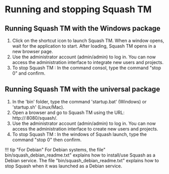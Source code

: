 # Running and stopping Squash TM

## Running Squash TM with the Windows package

1. Click on the shortcut icon to launch Squash TM. When a window opens, wait for the application to start. After loading, Squash TM opens in a new browser page.
2. Use the administrator account (admin/admin) to log in. You can now access the administration interface to integrate new users and projects.
3. To stop Squash TM : In the command consol, type the command "stop 0" and confirm.

## Running Squash TM with the universal package

1. In the 'bin' folder, type the command 'startup.bat' (Windows) or 'startup.sh' (Linux/Mac). 
2. Open a browser and go to Squash TM using the URL: http://:8080/squash/.
3. Use the administrator account (admin/admin) to log in. You can now access the administration interface to create new users and projects.
4. To stop Squash TM : In the windows of Squash launch, type the command "stop 0" then confirm.

!!! tip  "For Debian"
    For Debian systems, the file" bin/squash_debian_readme.txt" explains how to install/use Squash as a Debian service.
    The file "bin/squash_debian_readme.txt" explains how to stop Squash when it was launched as a Debian service.
